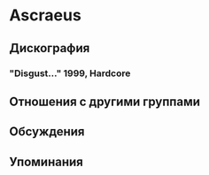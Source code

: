 # Ascraeus



## Дискография

### "Disgust…" 1999, Hardcore




## Отношения с другими группами


## Обсуждения


## Упоминания

